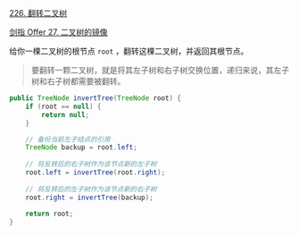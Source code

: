 [226. 翻转二叉树](https://leetcode-cn.com/problems/invert-binary-tree/)

[剑指 Offer 27. 二叉树的镜像](https://leetcode-cn.com/problems/er-cha-shu-de-jing-xiang-lcof/)



给你一棵二叉树的根节点 `root` ，翻转这棵二叉树，并返回其根节点。

> 要翻转一颗二叉树，就是将其左子树和右子树交换位置，递归来说，其左子树和右子树都需要被翻转。

```java
public TreeNode invertTree(TreeNode root) {
    if (root == null) {
        return null;
    }

	// 备份当前左子结点的引用
    TreeNode backup = root.left;
    
    // 将反转后的右子树作为该节点新的左子树
    root.left = invertTree(root.right);
    
    // 将反转后的左子树作为该节点新的右子树
    root.right = invertTree(backup);
	
    return root;
}
```


